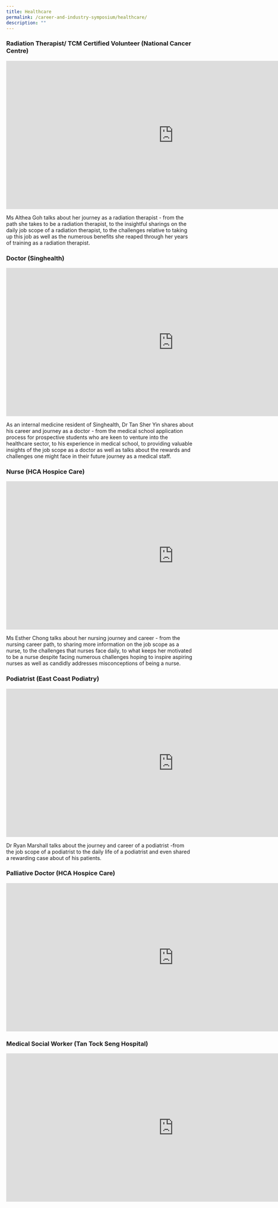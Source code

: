 ```yaml
---
title: Healthcare
permalink: /career-and-industry-symposium/healthcare/
description: ""
---
```

### **Radiation Therapist/ TCM Certified Volunteer** (National Cancer Centre)


<iframe allowfullscreen="" allow="accelerometer; autoplay; clipboard-write; encrypted-media; gyroscope; picture-in-picture; web-share" frameborder="0" title="ASRJC Career Symposium 2021 Healthcare  Ms Althea Goh Radiation Therapist" src="https://www.youtube.com/embed/2ZrIIOT9-PY" height="399" width="900"></iframe>

Ms Althea Goh talks about her journey as a radiation therapist - from the path she takes to be a radiation therapist, to the insightful sharings on the daily job scope of a radiation therapist, to the challenges relative to taking up this job as well as the numerous benefits she reaped through her years of training as a radiation therapist. 


### **Doctor** (Singhealth)

<iframe allowfullscreen="" allow="accelerometer; autoplay; clipboard-write; encrypted-media; gyroscope; picture-in-picture; web-share" frameborder="0" title="ASRJC Career Symposium 2021  Healthcare  Dr Tan Sher Yin SingHealth Doctor" src="https://www.youtube.com/embed/eprWS39Z3LM" height="399" width="900"></iframe>

As an internal medicine resident of Singhealth, Dr Tan Sher Yin shares about his career and journey as a doctor - from the medical school application process for prospective students who are keen to venture into the healthcare sector, to his experience in medical school, to providing valuable insights of the job scope as a doctor as well as talks about the rewards and challenges one might face in their future journey as a medical staff.  


### **Nurse** (HCA Hospice Care)

<iframe allowfullscreen="" allow="accelerometer; autoplay; clipboard-write; encrypted-media; gyroscope; picture-in-picture; web-share" frameborder="0" title="ASRJC Career Symposium 2021  Healthcare  Ms Esther Chong HCA Hospice Care  Nurse" src="https://www.youtube.com/embed/iVsyr7zAldA" height="399" width="900"></iframe>

Ms Esther Chong talks about her nursing journey and career - from the nursing career path, to sharing more information on the job scope as a nurse, to the challenges that nurses face daily, to what keeps her motivated to be a nurse despite facing numerous challenges hoping to inspire aspiring nurses as well as candidly addresses misconceptions of being a nurse.


### **Podiatrist** (East Coast Podiatry)

<iframe allowfullscreen="" allow="accelerometer; autoplay; clipboard-write; encrypted-media; gyroscope; picture-in-picture; web-share" frameborder="0" title="ASRJC Career Symposium 2021  Healthcare Dr Ryan Marshall East Coast Podiatry Doctor" src="https://www.youtube.com/embed/cvNGiUqyg5Q" height="399" width="900"></iframe>

Dr Ryan Marshall talks about the journey and career of a podiatrist -from the job scope of a podiatrist to the daily life of a podiatrist and even shared a rewarding case about of his patients.


### **Palliative Doctor** (HCA Hospice Care)

<iframe allowfullscreen="" allow="accelerometer; autoplay; clipboard-write; encrypted-media; gyroscope; picture-in-picture; web-share" frameborder="0" title="Live Sharing Session by Dr Jasvin Lee" src="https://www.youtube.com/embed/7j-mJeF9z4g" height="399" width="900"></iframe>




### **Medical Social Worker** (Tan Tock Seng Hospital)

<iframe allowfullscreen="" allow="accelerometer; autoplay; clipboard-write; encrypted-media; gyroscope; picture-in-picture; web-share" frameborder="0" title="Live Sharing Session by Ms Janice Yeo" src="https://www.youtube.com/embed/n61h8gkUGC8" height="399" width="900"></iframe>

